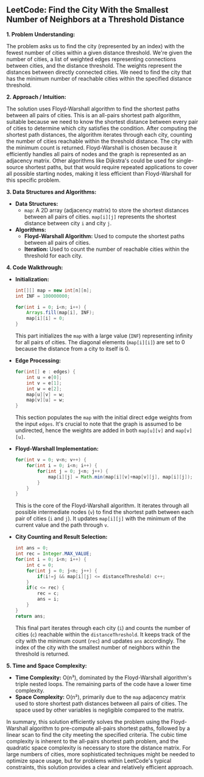 ## LeetCode: Find the City With the Smallest Number of Neighbors at a Threshold Distance

**1. Problem Understanding:**

The problem asks us to find the city (represented by an index) with the fewest number of cities within a given distance threshold.  We're given the number of cities, a list of weighted edges representing connections between cities, and the distance threshold.  The weights represent the distances between directly connected cities.  We need to find the city that has the minimum number of reachable cities within the specified distance threshold.


**2. Approach / Intuition:**

The solution uses Floyd-Warshall algorithm to find the shortest paths between all pairs of cities.  This is an all-pairs shortest path algorithm, suitable because we need to know the shortest distance between every pair of cities to determine which city satisfies the condition. After computing the shortest path distances, the algorithm iterates through each city, counting the number of cities reachable within the threshold distance. The city with the minimum count is returned. Floyd-Warshall is chosen because it efficiently handles all pairs of nodes and the graph is represented as an adjacency matrix.  Other algorithms like Dijkstra's could be used for single-source shortest paths, but that would require repeated applications to cover all possible starting nodes, making it less efficient than Floyd-Warshall for this specific problem.


**3. Data Structures and Algorithms:**

* **Data Structures:**
    * `map`: A 2D array (adjacency matrix) to store the shortest distances between all pairs of cities.  `map[i][j]` represents the shortest distance between city `i` and city `j`.
* **Algorithms:**
    * **Floyd-Warshall Algorithm:** Used to compute the shortest paths between all pairs of cities.
    * **Iteration:** Used to count the number of reachable cities within the threshold for each city.


**4. Code Walkthrough:**

* **Initialization:**
    ```java
    int[][] map = new int[n][n];
    int INF = 100000000; 

    for(int i = 0; i<n; i++) {
        Arrays.fill(map[i], INF);
        map[i][i] = 0;
    }
    ```
    This part initializes the `map` with a large value (`INF`) representing infinity for all pairs of cities. The diagonal elements (`map[i][i]`) are set to 0 because the distance from a city to itself is 0.

* **Edge Processing:**
    ```java
    for(int[] e : edges) {
        int u = e[0];
        int v = e[1];
        int w = e[2];
        map[u][v] = w;
        map[v][u] = w;
    }
    ```
    This section populates the `map` with the initial direct edge weights from the input `edges`.  It's crucial to note that the graph is assumed to be undirected, hence the weights are added in both `map[u][v]` and `map[v][u]`.

* **Floyd-Warshall Implementation:**
    ```java
    for(int v = 0; v<n; v++) {
        for(int i = 0; i<n; i++) {
            for(int j = 0; j<n; j++) {
                map[i][j] = Math.min(map[i][v]+map[v][j], map[i][j]);
            }
        }
    }
    ```
    This is the core of the Floyd-Warshall algorithm. It iterates through all possible intermediate nodes (`v`) to find the shortest path between each pair of cities (`i` and `j`).  It updates `map[i][j]` with the minimum of the current value and the path through `v`.

* **City Counting and Result Selection:**
    ```java
    int ans = 0;
    int rec = Integer.MAX_VALUE;
    for(int i = 0; i<n; i++) {
        int c = 0;
        for(int j = 0; j<n; j++) {
            if(i!=j && map[i][j] <= distanceThreshold) c++;
        }
        if(c <= rec) {
            rec = c;
            ans = i;
        }
    }
    return ans;
    ```
    This final part iterates through each city (`i`) and counts the number of cities (`c`) reachable within the `distanceThreshold`.  It keeps track of the city with the minimum count (`rec`) and updates `ans` accordingly.  The index of the city with the smallest number of neighbors within the threshold is returned.


**5. Time and Space Complexity:**

* **Time Complexity:** O(n³), dominated by the Floyd-Warshall algorithm's triple nested loops.  The remaining parts of the code have a lower time complexity.
* **Space Complexity:** O(n²), primarily due to the `map` adjacency matrix used to store shortest path distances between all pairs of cities.  The space used by other variables is negligible compared to the matrix.


In summary, this solution efficiently solves the problem using the Floyd-Warshall algorithm to pre-compute all-pairs shortest paths, followed by a linear scan to find the city meeting the specified criteria. The cubic time complexity is inherent to the all-pairs shortest path problem, and the quadratic space complexity is necessary to store the distance matrix.  For large numbers of cities, more sophisticated techniques might be needed to optimize space usage, but for problems within LeetCode's typical constraints, this solution provides a clear and relatively efficient approach.
